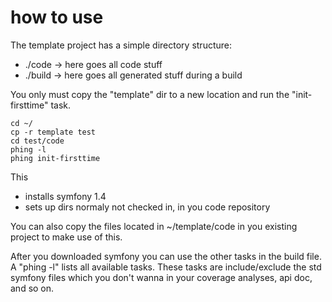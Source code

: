 how to use
================================================================================
The template project has a simple directory structure:

 * ./code  -> here goes all code stuff
 * ./build -> here goes all generated stuff during a build 

You only must copy the "template" dir to a new location and run the "init-firsttime" task.

	cd ~/
	cp -r template test
	cd test/code
	phing -l
	phing init-firsttime


This

 * installs symfony 1.4
 * sets up dirs normaly not checked in, in you code repository

You can also copy the files located in ~/template/code in you existing project to make use of this.

After you downloaded symfony you can use the other tasks in the build file. A "phing -l" lists all
available tasks. These tasks are include/exclude the std symfony files which you don't wanna in
your coverage analyses, api doc, and so on.

